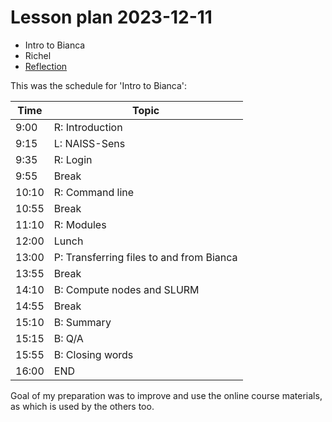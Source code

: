 # Lesson plan 2023-12-11

* Intro to Bianca
* Richel
* [Reflection](../../reflections/20231211_richel.md)

This was the schedule for 'Intro to Bianca':

Time |Topic
-----|------------------------
9:00 |R: Introduction
9:15 |L: NAISS-Sens
9:35 |R: Login
9:55 |Break
10:10|R: Command line
10:55|Break
11:10|R: Modules
12:00|Lunch
13:00|P: Transferring files to and from Bianca
13:55|Break
14:10|B: Compute nodes and SLURM
14:55|Break
15:10|B: Summary
15:15|B: Q/A
15:55|B: Closing words
16:00|END

Goal of my preparation was to improve and use the online course
materials, as which is used by the others too.
